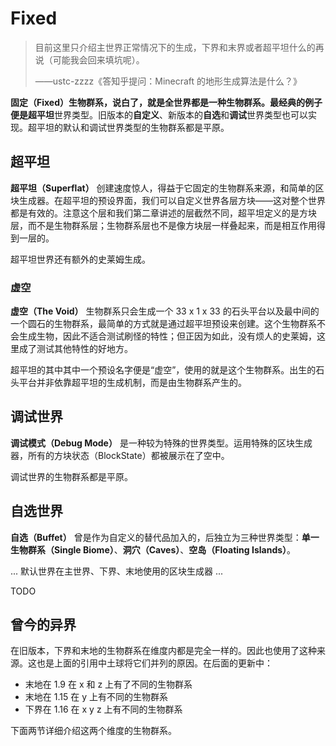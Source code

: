 # Fixed

> 目前这里只介绍主世界正常情况下的生成，下界和末界或者超平坦什么的再说（可能我会回来填坑呢）。
>
> ——ustc-zzzz《答知乎提问：Minecraft 的地形生成算法是什么？》

**固定（Fixed）**生物群系，说白了，就是全世界都是一种生物群系。最经典的例子便是**超平坦**世界类型。旧版本的**自定义**、新版本的**自选**和**调试**世界类型也可以实现。超平坦的默认和调试世界类型的生物群系都是平原。

## 超平坦

**超平坦（Superflat）** 创建速度惊人，得益于它固定的生物群系来源，和简单的区块生成器。在超平坦的预设界面，我们可以自定义世界各层方块——这对整个世界都是有效的。注意这个层和我们第二章讲述的层截然不同，超平坦定义的是方块层，而不是生物群系层；生物群系层也不是像方块层一样叠起来，而是相互作用得到一层的。

超平坦世界还有额外的史莱姆生成。

### 虚空

**虚空（The Void）** 生物群系只会生成一个 33 x 1 x 33 的石头平台以及最中间的一个圆石的生物群系，最简单的方式就是通过超平坦预设来创建。这个生物群系不会生成生物，因此不适合测试刷怪的特性；但正因为如此，没有烦人的史莱姆，这里成了测试其他特性的好地方。

超平坦的其中其中一个预设名字便是“虚空”，使用的就是这个生物群系。出生的石头平台并非依靠超平坦的生成机制，而是由生物群系产生的。

## 调试世界

**调试模式（Debug Mode）** 是一种较为特殊的世界类型。运用特殊的区块生成器，所有的方块状态（BlockState）都被展示在了空中。

调试世界的生物群系都是平原。

## 自选世界

**自选（Buffet）** 曾是作为自定义的替代品加入的，后独立为三种世界类型：**单一生物群系（Single Biome）**、**洞穴（Caves）**、**空岛（Floating Islands）**。

... 默认世界在主世界、下界、末地使用的区块生成器 ...

TODO

## 曾今的异界

在旧版本，下界和末地的生物群系在维度内都是完全一样的。因此也使用了这种来源。这也是上面的引用中土球将它们并列的原因。在后面的更新中：

* 末地在 1.9 在 x 和 z 上有了不同的生物群系
* 末地在 1.15 在 y 上有不同的生物群系
* 下界在 1.16 在 x y z 上有不同的生物群系

下面两节详细介绍这两个维度的生物群系。

